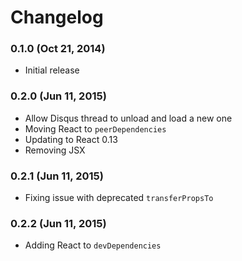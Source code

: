 # Changelog

### 0.1.0 (Oct 21, 2014)

- Initial release

### 0.2.0 (Jun 11, 2015)

- Allow Disqus thread to unload and load a new one
- Moving React to `peerDependencies`
- Updating to React 0.13
- Removing JSX

### 0.2.1 (Jun 11, 2015)

- Fixing issue with deprecated `transferPropsTo`

### 0.2.2 (Jun 11, 2015)

- Adding React to `devDependencies`

